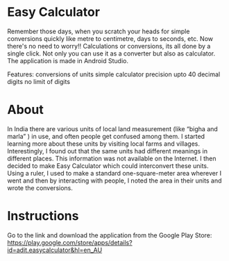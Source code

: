 # Easy Calculator
Remember those days, when you scratch your heads for simple conversions quickly like metre to centimetre, days to seconds, etc. Now there's no need to worry!! Calculations or conversions, its all done by a single click. Not only you can use it as a converter but also as calculator. The application is made in Android Studio.

Features:
conversions of units
simple calculator
precision upto 40 decimal digits
no limit of digits

# About
In India there are various units of local land measurement (like “bigha and marla” ) in use, and often people get confused among them. I started learning more about these units by visiting local farms and villages. Interestingly, I found out that the same units had different meanings in different places. This information was not available on the Internet. I then decided to make Easy Calculator which could interconvert these units. Using a ruler, I used to make a standard one-square-meter area wherever I went and then by interacting with people, I noted the area in their units and wrote the conversions.

# Instructions
Go to the link and download the application from the Google Play Store: https://play.google.com/store/apps/details?id=adit.easycalculator&hl=en_AU
